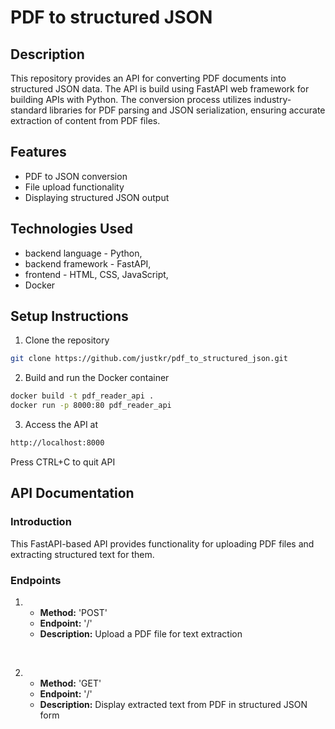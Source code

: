 # PDF to structured JSON

## Description

This repository provides an API for converting PDF documents into structured JSON data. The API is build using FastAPI web framework for building APIs with Python. The conversion process utilizes industry-standard libraries for PDF parsing and JSON serialization, ensuring accurate extraction of content from PDF files.

## Features

* PDF to JSON conversion
* File upload functionality
* Displaying structured JSON output

## Technologies Used

* backend language - Python,
* backend framework - FastAPI,
* frontend - HTML, CSS, JavaScript,
* Docker

## Setup Instructions


1. Clone the repository

```bash
git clone https://github.com/justkr/pdf_to_structured_json.git
```

2. Build and run the Docker container

```bash
docker build -t pdf_reader_api .
docker run -p 8000:80 pdf_reader_api
```

3. Access the API at
```bash
http://localhost:8000
```
Press CTRL+C to quit API

## API Documentation

### Introduction

This FastAPI-based API provides functionality for uploading PDF files and extracting structured text for them.

### Endpoints

1. 
    * **Method:** 'POST'
    * **Endpoint:** '/'
    * **Description:** Upload a PDF file for text extraction

</br>

2. 
    * **Method:** 'GET'
    * **Endpoint:** '/'
    * **Description:** Display extracted text from PDF in structured JSON form